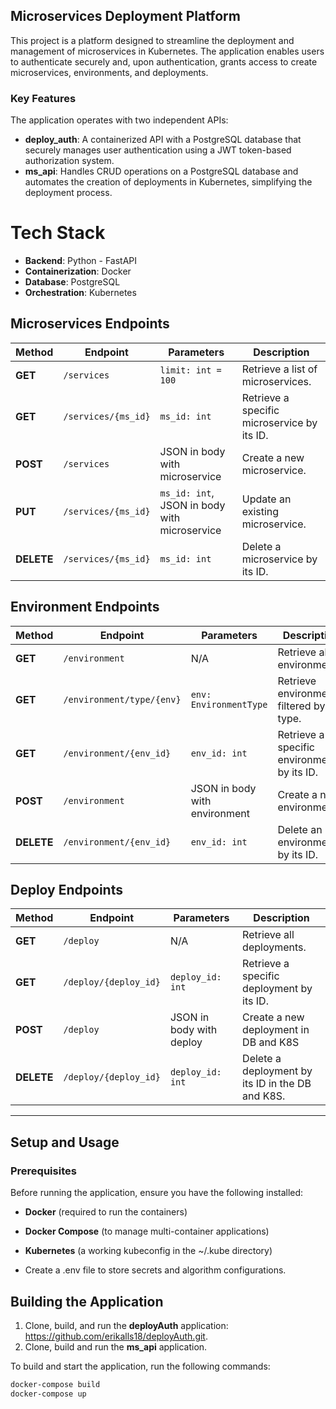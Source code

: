 ## Microservices Deployment Platform  

This project is a platform designed to streamline the deployment and management of microservices in Kubernetes. The application enables users to authenticate securely and, upon authentication, grants access to create microservices, environments, and deployments.  

### Key Features  

The application operates with two independent APIs:  

- **deploy_auth**: A containerized API with a PostgreSQL database that securely manages user authentication using a JWT token-based authorization system.  
- **ms_api**: Handles CRUD operations on a PostgreSQL database and automates the creation of deployments in Kubernetes, simplifying the deployment process.  
#
# Tech Stack

- **Backend**: Python - FastAPI  
- **Containerization**: Docker  
- **Database**: PostgreSQL  
- **Orchestration**: Kubernetes

## Microservices Endpoints

| **Method**  | **Endpoint**            | **Parameters**      | **Description**                                  |
|------------|------------------------|--------------------|--------------------------------------------------|
| **GET**    | `/services`             | `limit: int = 100` | Retrieve a list of microservices.               |
| **GET**    | `/services/{ms_id}`     | `ms_id: int`       | Retrieve a specific microservice by its ID.     |
| **POST**   | `/services`             | JSON in body with microservice | Create a new microservice. |
| **PUT**    | `/services/{ms_id}`     | `ms_id: int`, JSON in body with microservice | Update an existing microservice. |
| **DELETE** | `/services/{ms_id}`     | `ms_id: int`       | Delete a microservice by its ID.                |


## Environment Endpoints

| **Method**  | **Endpoint**                  | **Parameters**        | **Description**                                      |
|------------|------------------------------|----------------------|------------------------------------------------------|
| **GET**    | `/environment`               | N/A                  | Retrieve all environments.                          |
| **GET**    | `/environment/type/{env}`    | `env: EnvironmentType` | Retrieve environments filtered by type.            |
| **GET**    | `/environment/{env_id}`      | `env_id: int`        | Retrieve a specific environment by its ID.         |
| **POST**   | `/environment`               | JSON in body with environment | Create a new environment.         |
| **DELETE** | `/environment/{env_id}`      | `env_id: int`        | Delete an environment by its ID.                   |

## Deploy Endpoints

| **Method**  | **Endpoint**              | **Parameters**          | **Description**                                  |
|------------|--------------------------|------------------------|--------------------------------------------------|
| **GET**    | `/deploy`                 | N/A                    | Retrieve all deployments.                        |
| **GET**    | `/deploy/{deploy_id}`     | `deploy_id: int`       | Retrieve a specific deployment by its ID.       |
| **POST**   | `/deploy`                 | JSON in body with deploy | Create a new deployment in DB and K8S        |
| **DELETE** | `/deploy/{deploy_id}`     | `deploy_id: int`       | Delete a deployment by its ID in the DB and K8S.                  |

---

## Setup and Usage

### Prerequisites  

Before running the application, ensure you have the following installed:  

- **Docker** (required to run the containers)  
- **Docker Compose** (to manage multi-container applications)  
- **Kubernetes** (a working kubeconfig in the ~/.kube directory)

- Create a .env file to store secrets and algorithm configurations.

## Building the Application  

1. Clone, build, and run the **deployAuth** application: https://github.com/erikalls18/deployAuth.git.  
2. Clone, build and run the **ms_api** application.  

To build and start the application, run the following commands:  

```sh
docker-compose build
docker-compose up


